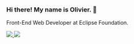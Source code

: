 ### Hi there! My name is Olivier. 👋

Front-End Web Developer at Eclipse Foundation.

<a href="https://gitlab.eclipse.org/oliviergoulet" target="_blank">
  <img src="https://img.shields.io/static/v1?label=Eclipse%20Foundation&message=GitLab&style=for-the-badge&color=f7941e&labelColor=3D3935" />
</a>
<a href="https://linkedin.com/in/olivier-goulet">
  <img src="https://img.shields.io/static/v1?logo=linkedin&message=Profile&label=LinkedIn&style=for-the-badge&labelColor=0077B5&color=313335" />
 </a>
